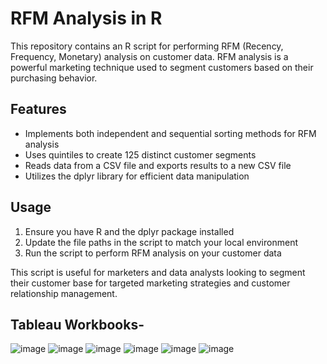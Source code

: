 # RFM Analysis in R

This repository contains an R script for performing RFM (Recency, Frequency, Monetary) analysis on customer data. RFM analysis is a powerful marketing technique used to segment customers based on their purchasing behavior.

## Features

- Implements both independent and sequential sorting methods for RFM analysis
- Uses quintiles to create 125 distinct customer segments
- Reads data from a CSV file and exports results to a new CSV file
- Utilizes the dplyr library for efficient data manipulation

## Usage

1. Ensure you have R and the dplyr package installed
2. Update the file paths in the script to match your local environment
3. Run the script to perform RFM analysis on your customer data

This script is useful for marketers and data analysts looking to segment their customer base for targeted marketing strategies and customer relationship management.

## Tableau Workbooks-
![image](https://github.com/user-attachments/assets/4cdd983c-8443-4ec4-8867-1a60b96fc341)
![image](https://github.com/user-attachments/assets/c6fe9cc2-63d4-4e02-abc3-e4722bc85ff6)
![image](https://github.com/user-attachments/assets/9e3fa2b4-255d-4a89-8057-8b52b8d8b5b2)
![image](https://github.com/user-attachments/assets/8d181abe-98dc-4470-82a4-5a373931433e)
![image](https://github.com/user-attachments/assets/6652841d-8a78-4c54-8d3e-b0c67944b1a5)
![image](https://github.com/user-attachments/assets/7b8e6f1c-643e-46f8-827d-58fe754fc2cc)
